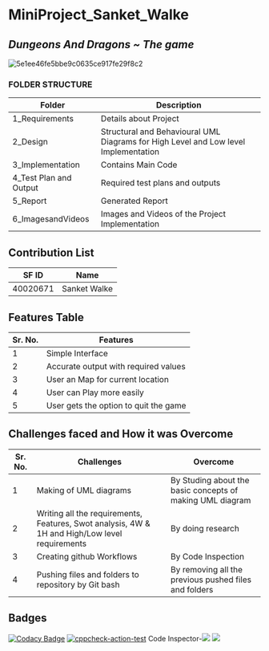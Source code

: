 # MiniProject_Sanket_Walke
## *Dungeons And Dragons ~ The game*
![5e1ee46fe5bbe9c0635ce917fe29f8c2](https://user-images.githubusercontent.com/94234340/142875271-9c1d8cb2-b585-4123-9a14-189ab7eea954.jpg)

### FOLDER STRUCTURE
| Folder  | Description  |
|--- |--- |
| 1_Requirements | Details about Project |
| 2_Design | Structural and Behavioural UML Diagrams for High Level and Low level Implementation |
| 3_Implementation | Contains Main Code |
| 4_Test Plan and Output | Required test plans and outputs |
| 5_Report | Generated Report |
| 6_ImagesandVideos | Images and Videos of the Project Implementation |
## Contribution List
| SF ID  | Name          | 
|---     |---            |
| 40020671 | Sanket Walke | 
## Features Table 
|Sr. No. | Features |
|--- |--- |
|1 | Simple Interface |
|2 | Accurate output with required values |
|3 | User an Map for current location |
|4 | User can Play more easily|
|5 | User gets the option to quit the game |
## Challenges faced and How it was Overcome
| Sr. No. | Challenges | Overcome |
|--- |--- |--- |
|1 | Making of UML diagrams | By Studing about the basic concepts of making UML diagram |
|2 | Writing all the requirements, Features, Swot analysis, 4W & 1H and High/Low level requirements | By doing research |
|3 | Creating github Workflows | By Code Inspection |
|4 | Pushing files and folders to repository by Git bash | By removing all the previous pushed files and folders |

## Badges
[![Codacy Badge](https://api.codacy.com/project/badge/Grade/66667e5a35884b3d9b80f9c44b692242)](https://app.codacy.com/gh/SanketWalke8498/m001_Game_dungeons-dragons?utm_source=github.com&utm_medium=referral&utm_content=SanketWalke8498/m001_Game_dungeons-dragons&utm_campaign=Badge_Grade_Settings)
[![cppcheck-action-test](https://github.com/SanketWalke8498/m001_Game_dungeons-dragons/actions/workflows/cppcheck.yml/badge.svg)](https://github.com/SanketWalke8498/m001_Game_dungeons-dragons/actions/workflows/cppcheck.yml)
Code Inspector-![](https://api.codiga.io/project/29841/score/svg)
![](https://api.codiga.io/project/29841/status/svg)
